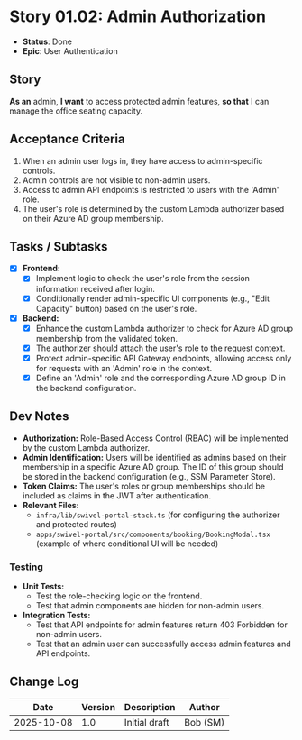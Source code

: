 # Story 01.02: Admin Authorization

- **Status**: Done
- **Epic**: User Authentication

## Story

**As an** admin,
**I want** to access protected admin features,
**so that** I can manage the office seating capacity.

## Acceptance Criteria

1.  When an admin user logs in, they have access to admin-specific controls.
2.  Admin controls are not visible to non-admin users.
3.  Access to admin API endpoints is restricted to users with the 'Admin' role.
4.  The user's role is determined by the custom Lambda authorizer based on their Azure AD group membership.

## Tasks / Subtasks

- [x] **Frontend:**
  - [x] Implement logic to check the user's role from the session information received after login.
  - [x] Conditionally render admin-specific UI components (e.g., "Edit Capacity" button) based on the user's role.
- [x] **Backend:**
  - [x] Enhance the custom Lambda authorizer to check for Azure AD group membership from the validated token.
  - [x] The authorizer should attach the user's role to the request context.
  - [x] Protect admin-specific API Gateway endpoints, allowing access only for requests with an 'Admin' role in the context.
  - [x] Define an 'Admin' role and the corresponding Azure AD group ID in the backend configuration.

## Dev Notes

- **Authorization:** Role-Based Access Control (RBAC) will be implemented by the custom Lambda authorizer.
- **Admin Identification:** Users will be identified as admins based on their membership in a specific Azure AD group. The ID of this group should be stored in the backend configuration (e.g., SSM Parameter Store).
- **Token Claims:** The user's roles or group memberships should be included as claims in the JWT after authentication.
- **Relevant Files:**
  - `infra/lib/swivel-portal-stack.ts` (for configuring the authorizer and protected routes)
  - `apps/swivel-portal/src/components/booking/BookingModal.tsx` (example of where conditional UI will be needed)

### Testing

- **Unit Tests:**
  - Test the role-checking logic on the frontend.
  - Test that admin components are hidden for non-admin users.
- **Integration Tests:**
  - Test that API endpoints for admin features return 403 Forbidden for non-admin users.
  - Test that an admin user can successfully access admin features and API endpoints.

## Change Log

| Date       | Version | Description   | Author   |
| ---------- | ------- | ------------- | -------- |
| 2025-10-08 | 1.0     | Initial draft | Bob (SM) |
